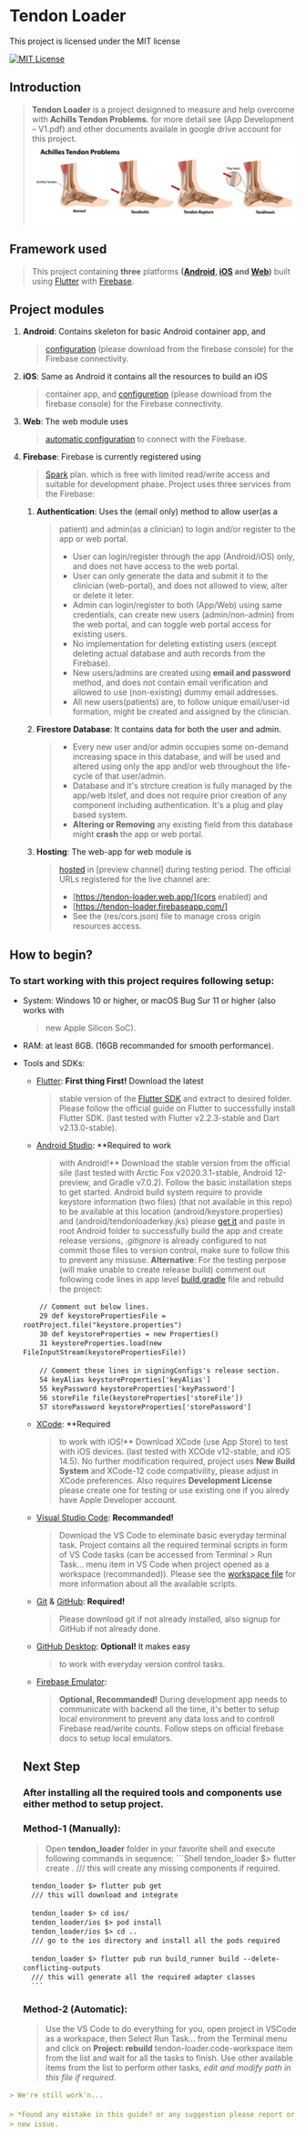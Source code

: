 # Tendon Loader

This project is licensed under the MIT license

[![MIT License][license-badge]][license-link]

[license-badge]: https://img.shields.io/github/license/mitulvaghamshi/tendon_loader?logo=%20&style=for-the-badge
[license-link]: https://github.com/mitulvaghamshi/tendon_loader/blob/main/LICENSE

## Introduction

> **Tendon Loader** is a project designned to measure and help overcome with
> **Achills Tendon Problems**. for more detail see (App Development – V1.pdf)
> and other documents availale in google drive account for this project.
> ![Achills Tendon Problems](res/tendon-problems.png)

## Framework used

> This project containing **three** platforms
> **([Android](https://flutter.dev/docs/get-started/flutter-for/android-devs),
> [iOS](https://flutter.dev/docs/get-started/flutter-for/ios-devs) and
> [Web](https://flutter.dev/docs/get-started/flutter-for/web-devs))** built
> using [Flutter](https://flutter.dev/) with
> [Firebase](https://console.firebase.google.com/project/tendon-loader/overview).

## Project modules

1. **Android**: Contains skeleton for basic Android container app, and
   > [configuration](https://console.firebase.google.com/project/tendon-loader/settings/general/android:ca.ubc.tendon_loader)
   > (please download from the firebase console) for the Firebase connectivity.
2. **iOS**: Same as Android it contains all the resources to build an iOS
   > container app, and
   > [configuretion](https://console.firebase.google.com/project/tendon-loader/settings/general/ios:ca.ubc.tendonLoader)
   > (please download from the firebase console) for the Firebase connectivity.
3. **Web**: The web module uses
   > [automatic configuration](https://firebase.google.com/docs/hosting/reserved-urls?authuser=0)
   > to connect with the Firebase.
4. **Firebase**: Firebase is currently registered using
   > [Spark](https://firebase.google.com/pricing?authuser=0) plan. which is free
   > with limited read/write access and suitable for development phase. Project
   > uses three services from the Firebase:
   1. **Authentication**: Uses the (email only) method to allow user(as a
      > patient) and admin(as a clinician) to login and/or register to the app
      > or web portal.
      > - User can login/register through the app (Android/iOS) only, and does
        > not have access to the web portal.
      > - User can only generate the data and submit it to the clinician
        > (web-portal), and does not allowed to view, alter or delete it leter.
      > - Admin can login/register to both (App/Web) using same credentials, can
        > create new users (admin/non-admin) from the web portal, and can toggle
        > web portal access for existing users.
      > - No implementation for deleting extisting users (except deleting actual
        > database and auth records from the Firebase).
      > - New users/admins are created using **email and password** method, and
        > does not contain email verification and allowed to use (non-existing)
        > dummy email addresses.
      > - All new users(patients) are, to follow unique email/user-id formation,
        > might be created and assigned by the clinician.
   2. **Firestore Database**: It contains data for both the user and admin.
      > - Every new user and/or admin occupies some on-demand increasing space
        > in this database, and will be used and altered using only the app
        > and/or web throughout the life-cycle of that user/admin.
      > - Database and it's strcture creation is fully managed by the app/web
        > itslef, and does not require prior creation of any component including
        > authentication. It's a plug and play based system.
      > - **Altering or Removing** any existing field from this database might
        > **crash** the app or web portal.
   3. **Hosting**: The web-app for web module is
      > [hosted](https://console.firebase.google.com/project/tendon-loader/hosting/sites)
      > in [preview channel] during testing period. The official URLs registered
      > for the live channel are:
      > - [https://tendon-loader.web.app/](cors enabled) and
      > - [https://tendon-loader.firebaseapp.com/]
      > - See the (res/cors.json) file to manage cross origin resources access.

## How to begin?

### To start working with this project requires following setup:

- System: Windows 10 or higher, or macOS Bug Sur 11 or higher (also works with
  > new Apple Silicon SoC).
- RAM: at least 8GB. (16GB recommanded for smooth performance).
- Tools and SDKs:
  - [Flutter](https://flutter.dev/): **First thing First!** Download the latest
    > stable version of the
    > [Flutter SDK](https://flutter.dev/docs/get-started/install) and extract to
    > desired folder. Please follow the official guide on Flutter to
    > successfully install Flutter SDK. (last tested with Flutter v2.2.3-stable
    > and Dart v2.13.0-stable).
  - [Android Studio](https://developer.android.com/studio): **Required to work
    > with Android!** Download the stable version from the official sile (last
    > tested with Arctic Fox v2020.3.1-stable, Android 12-preview, and Gradle
    > v7.0.2). Follow the basic installation steps to get started. Android build
    > system require to provide keystore information (two files) (that not
    > available in this repo) to be available at this location
    > (android/keystore.properties) and (android/tendonloaderkey.jks) please
    > [get it](mailto:mitulvaghmashi@gmail.com) and paste in root Android folder
    > to successfully build the app and create release versions, _.gitignore_ is
    > already configured to not commit those files to version control, make sure
    > to follow this to prevent any missuse. **Alternative**: For the testing
    > perpose (will make unable to create release build) comment out following
    > code lines in app level [build.gradle](android/app/build.gradle) file and
    > rebuild the project:
  ```Gradle
      // Comment out below lines.
      29 def keystorePropertiesFile = rootProject.file("keystore.properties")
      30 def keystoreProperties = new Properties()
      31 keystoreProperties.load(new FileInputStream(keystorePropertiesFile))

      // Comment these lines in signingConfigs's release section.
      54 keyAlias keystoreProperties['keyAlias']
      55 keyPassword keystoreProperties['keyPassword']
      56 storeFile file(keystoreProperties['storeFile'])
      57 storePassword keystoreProperties['storePassword']
  ```
  - [XCode](https://apps.apple.com/us/app/xcode/id497799835?mt=12): **Required
    > to work with iOS!** Download XCode (use App Store) to test with iOS
    > devices. (last tested with XCOde v12-stable, and iOS 14.5). No further
    > modification required, project uses **New Build System** and XCode-12 code
    > compativility, please adjust in XCode preferences. Also requires
    > **Development License** please create one for testing or use existing one
    > if you alredy have Apple Developer account.
  - [Visual Studio Code](https://code.visualstudio.com/): **Recommanded!**
    > Download the VS Code to eleminate basic everyday terminal task. Project
    > contains all the required terminal scripts in form of VS Code tasks (can
    > be accessed from Terminal > Run Task... menu item in VS Code when project
    > opened as a workspace (recommanded)). Please see the
    > [workspace file](tendon-loader.code-workspace) for more information about
    > all the available scripts.
  - [Git](https://git-scm.com/) & [GitHub](https://github.com/): **Required!**
    > Please download git if not already installed, also signup for GitHub if
    > not already done.
  - [GitHub Desktop](https://desktop.github.com/): **Optional!** It makes easy
    > to work with everyday version control tasks.
  - [Firebase Emulator](https://firebase.google.com/docs/emulator-suite):
    > **Optional, Recommanded!** During development app needs to communicate
    > with backend all the time, it's better to setup local environment to
    > prevent any data loss and to controll Firebase read/write counts. Follow
    > steps on official firebase docs to setup local emulators.
  ## Next Step
  ### After installing all the required tools and components use either method to setup project.
  ### **Method-1 (Manually)**:
  > Open **tendon_loader** folder in your favorite shell and execute following
  > commands in sequence: ```Shell tendon_loader $> flutter create . /// this
  > will create any missing components if required.

        tendon_loader $> flutter pub get
        /// this will download and integrate

        tendon_loader $> cd ios/
        tendon_loader/ios $> pod install
        tendon_loader/ios $> cd ..
        /// go to the ios directory and install all the pods required

        tendon_loader $> flutter pub run build_runner build --delete-conflicting-outputs
        /// this will generate all the required adapter classes
        ```
  ### **Method-2 (Automatic)**:
  > Use the VS Code to do everything for you, open project in VSCode as a
  > workspace, then Select Run Task... from the Terminal menu and click on
  > **Project: rebuild** tendon-loader.code-workspace item from the list and
  > wait for all the tasks to finish. Use other available items from the list to
  > perform other tasks, _edit and modify path in this file if required_.

```markdown
> We're still work'n...

> *Found any mistake in this guide? or any suggestion please report or create
> new issue.
```
